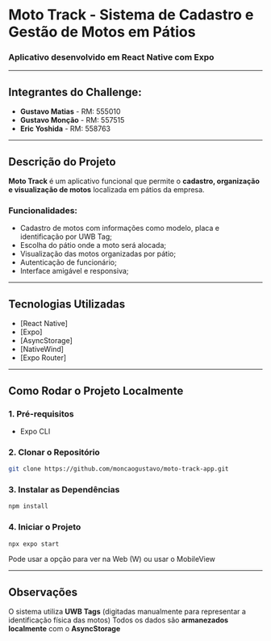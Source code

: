 # Moto Track - Sistema de Cadastro e Gestão de Motos em Pátios 

### Aplicativo desenvolvido em React Native com Expo

---

## Integrantes do Challenge: 
- **Gustavo Matias** - RM: 555010
- **Gustavo Monção** - RM: 557515
- **Eric Yoshida** - RM: 558763

---

## Descrição do Projeto

**Moto Track** é um aplicativo funcional que permite o **cadastro, organização e visualização de motos** localizada em pátios da empresa.

### Funcionalidades: 

- Cadastro de motos com informações como modelo, placa e identificação por UWB Tag;
- Escolha do pátio onde a moto será alocada;
- Visualização das motos organizadas por pátio;
- Autenticação de funcionário;
- Interface amigável e responsiva;

---

## Tecnologias Utilizadas

- [React Native]
- [Expo]
- [AsyncStorage]
- [NativeWind]
- [Expo Router]

---

## Como Rodar o Projeto Localmente

### 1. Pré-requisitos

- Expo CLI

### 2. Clonar o Repositório

```bash
git clone https://github.com/moncaogustavo/moto-track-app.git
```
### 3. Instalar as Dependências

```bash
npm install
```
### 4. Iniciar o Projeto

```bash
npx expo start
```
Pode usar a opção para ver na Web (W) ou usar o MobileView

---

## Observações 

O sistema utiliza **UWB Tags** (digitadas manualmente para representar a identificação física das motos)
Todos os dados são **armanezados localmente** com o **AsyncStorage**
